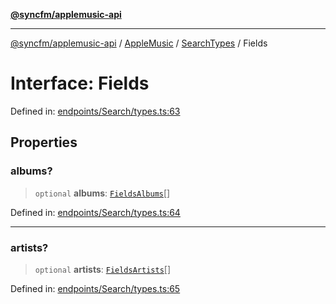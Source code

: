 [**@syncfm/applemusic-api**](../../../../../../README.md)

***

[@syncfm/applemusic-api](../../../../../../globals.md) / [AppleMusic](../../../README.md) / [SearchTypes](../README.md) / Fields

# Interface: Fields

Defined in: [endpoints/Search/types.ts:63](https://github.com/sync-fm/applemusic-api/blob/9ff258d5e3837a0cb0f9914911c5614d92f344ed/src/endpoints/Search/types.ts#L63)

## Properties

### albums?

> `optional` **albums**: [`FieldsAlbums`](../enumerations/FieldsAlbums.md)[]

Defined in: [endpoints/Search/types.ts:64](https://github.com/sync-fm/applemusic-api/blob/9ff258d5e3837a0cb0f9914911c5614d92f344ed/src/endpoints/Search/types.ts#L64)

***

### artists?

> `optional` **artists**: [`FieldsArtists`](../enumerations/FieldsArtists.md)[]

Defined in: [endpoints/Search/types.ts:65](https://github.com/sync-fm/applemusic-api/blob/9ff258d5e3837a0cb0f9914911c5614d92f344ed/src/endpoints/Search/types.ts#L65)
